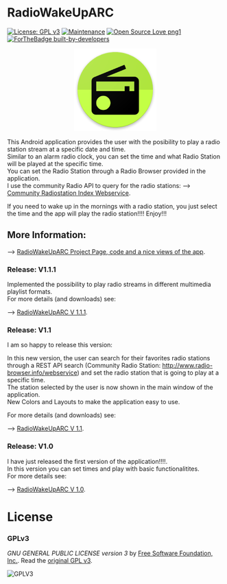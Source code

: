 # RadioWakeUpARC
[![License: GPL v3](https://img.shields.io/badge/License-GPLv3-blue.svg)](https://www.gnu.org/licenses/gpl-3.0)
[![Maintenance](https://img.shields.io/badge/Maintained%3F-yes-green.svg)](https://GitHub.com/Naereen/StrapDown.js/graphs/commit-activity)
[![Open Source Love png1](https://badges.frapsoft.com/os/v1/open-source.png?v=103)](https://github.com/ellerbrock/open-source-badges/)
[![ForTheBadge built-by-developers](http://ForTheBadge.com/images/badges/built-by-developers.svg)](https://GitHub.com/Naereen/)


<p align="center">
  <img alt="RADIO APP ICON ARC" src="radio_ARC_ic.png">
</p>


This Android application provides the user with the posibility to play a radio station stream at a specific date and time.<br />
Similar to an alarm radio clock, you can set the time and what Radio Station will be played at the specific time. <br />
You can set the Radio Station through a Radio Browser provided in the application. <br />
I use the community Radio API to query for the radio stations: -->  [Community Radiostation Index Webservice](http://www.radio-browser.info/webservice).<br />

If you need to wake up in the mornings with a radio station, you just select the time and the app will play the radio station!!!! Enjoy!!! <br />

## More Information:

-->  [RadioWakeUpARC Project Page, code and a nice views of the app](https://aliriorivera.github.io/RadioWakeUpARC/).

### Release: V1.1.1

Implemented the possibility to play radio streams in different multimedia playlist formats. <br />
For more details (and downloads) see:

-->  [RadioWakeUpARC V 1.1.1](https://github.com/aliriorivera/RadioWakeUpARC/releases/tag/V1.1.1).


### Release: V1.1
I am so happy to release this version: 

In this new version, the user can search for their favorites radio stations through a REST API search (Community Radio Station: http://www.radio-browser.info/webservice) and set the radio station that is going to play at a specific time.<br />
The station selected by the user is now shown in the main window of the application. <br />
New Colors and Layouts to make the application easy to use. <br />

For more details (and downloads) see:

-->  [RadioWakeUpARC V 1.1](https://github.com/aliriorivera/RadioWakeUpARC/releases/tag/v1.1).

### Release: V1.0

I have just released the first version of the application!!!!.<br />
In this version you can set times and play with basic functionalitites.<br />
For more details see:

-->  [RadioWakeUpARC V 1.0](https://github.com/aliriorivera/RadioWakeUpARC/releases/tag/v1.0).


# License
### GPLv3
*GNU GENERAL PUBLIC LICENSE version 3* by [Free Software Foundation, Inc.](http://fsf.org/). Read the [original GPL v3](http://www.gnu.org/licenses/gpl-3.0.html).

![GPLV3](http://www.gnu.org/graphics/gplv3-127x51.png)
